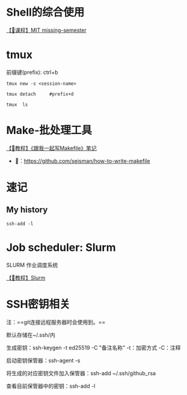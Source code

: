 # Shell的综合使用

[【🚀课程】MIT missing-semester](detail/shell/MIT.md)

# tmux

前缀键(prefix): ctrl+b

```shell
tmux new -s <session-name> 

tmux detach     #prefix+d

tmux  ls
```

# Make-批处理工具

[【🚀教程】《跟我一起写Makefile》笔记](detail/shell/《跟我一起写Makefile》笔记.md)

- 🔗：https://github.com/seisman/how-to-write-makefile

# 速记

## My history

```shell
ssh-add -l
```



# Job scheduler: Slurm   

SLURM 作业调度系统

[【🚀教程】Slurm](detail/shell/slurm教程.md)

# SSH密钥相关

注：==git连接远程服务器时会使用到。==

默认存储在~/.ssh/内

生成密钥：ssh-keygen -t ed25519 -C "备注名称"
		-t：加密方式
		-C：注释

启动密钥保管器：ssh-agent -s

将生成的对应密钥文件加入保管器：ssh-add ~/.ssh/github_rsa

查看目前保管器中的密钥：ssh-add -l
